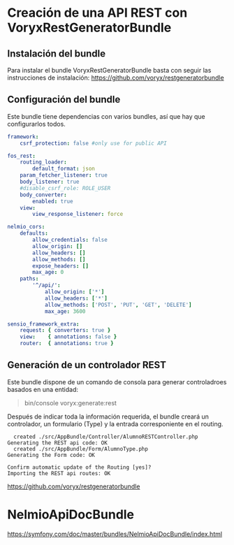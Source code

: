 Creación de una API REST con VoryxRestGeneratorBundle 
=====================================================

Instalación del bundle
----------------------

Para instalar el bundle VoryxRestGeneratorBundle basta con seguir las instrucciones de instalación:
https://github.com/voryx/restgeneratorbundle


Configuración del bundle
------------------------

Este bundle tiene dependencias con varios bundles, así que hay que configurarlos
todos.

```yml
framework:
    csrf_protection: false #only use for public API

fos_rest:
    routing_loader:
        default_format: json
    param_fetcher_listener: true
    body_listener: true
    #disable_csrf_role: ROLE_USER
    body_converter:
        enabled: true
    view:
        view_response_listener: force

nelmio_cors:
    defaults:
        allow_credentials: false
        allow_origin: []
        allow_headers: []
        allow_methods: []
        expose_headers: []
        max_age: 0
    paths:
        '^/api/':
            allow_origin: ['*']
            allow_headers: ['*']
            allow_methods: ['POST', 'PUT', 'GET', 'DELETE']
            max_age: 3600

sensio_framework_extra:
    request: { converters: true }
    view:    { annotations: false }
    router:  { annotations: true }
```


Generación de un controlador REST
---------------------------------

Este bundle dispone de un comando de consola para generar controladroes basados
en una entidad:

> bin/console voryx:generate:rest

Después de indicar toda la información requerida, el bundle creará un controlador,
un formulario (Type) y la entrada corresponiente en el routing.

```
  created ./src/AppBundle/Controller/AlumnoRESTController.php
Generating the REST api code: OK
  created ./src/AppBundle/Form/AlumnoType.php
Generating the Form code: OK

Confirm automatic update of the Routing [yes]? 
Importing the REST api routes: OK
```

https://github.com/voryx/restgeneratorbundle


NelmioApiDocBundle
==================

https://symfony.com/doc/master/bundles/NelmioApiDocBundle/index.html





